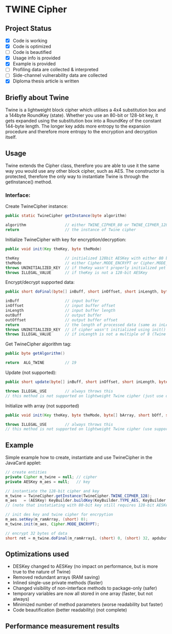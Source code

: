# TWINE Cipher

## Project Status
- [x] Code is working
- [x] Code is optimized
- [ ] Code is beautified
- [x] Usage info is provided
- [x] Example is provided
- [ ] Profiling data are collected & interpreted
- [ ] Side-channel vulnerability data are collected
- [x] Diploma thesis article is written

## Briefly about Twine
Twine is a lightweight block cipher which utilises a 4x4 substitution box and a 144byte RoundKey (state). Whether you use an 80-bit or 128-bit key, it gets expanded using the substitution box into a RoundKey of the constant 144-byte length. The longer key adds more entropy to the expansion procedure and therefore more entropy to the encryption and decryption itself.

## Usage
Twine extends the Cipher class, therefore you are able to use it the same way you would use any other block cipher, such as AES.
The constructor is protected, therefore the only way to instantiate Twine is through the getInstance() method.
### Interface:
Create TwineCipher instance:
````java
public static TwineCipher getInstance(byte algorithm)

algorithm                 // either TWINE_CIPHER_80 or TWINE_CIPHER_128
return                    // the instance of Twine cipher
````
Initialize TwineCipher with key for encryption/decryption:
```` java
public void init(Key theKey, byte theMode)

theKey                    // initialized 128bit AESKey with either 80 bits or 128 bits of data
theMode                   // either Cipher.MODE_ENCRYPT or Cipher.MODE_DECRYPT
throws UNINITIALIZED_KEY  // if theKey wasn't properly initialized yet
throws ILLEGAL_VALUE      // if theKey is not a 128-bit AESKey
````
Encrypt/decrypt supported data:
````java
public short doFinal(byte[] inBuff, short inOffset, short inLength, byte[] outBuff, short outOffset)

inBuff                    // input buffer
inOffset                  // input buffer offset
inLength                  // input buffer length
outBuff                   // output buffer
outOffset                 // output buffer offset
return                    // the length of processed data (same as inLength if properly executed)
throws UNINITIALIZED_KEY  // if cipher wasn't initialized using init() method.
throws ILLEGAL_VALUE      // if inLength is not a multiple of 8 (Twine is NOPAD)
````
Get TwineCipher algorithm tag:
```` java
public byte getAlgorithm()

return  ALG_TWINE         // 19
````
Update (not supported):
```` java
public short update(byte[] inBuff, short inOffset, short inLength, byte[] outBuff, short outOffset)

throws ILLEGAL_USE        // always throws this
// this method is not supported on lightweight Twine cipher (just use doFinal)
````
Initialize with array (not supported)
```` java
public void init(Key theKey, byte theMode, byte[] bArray, short bOff, short bLen)

throws ILLEGAL_USE        // always throws this
// this method is not supported on lightweight Twine cipher (use supported init)
````

## Example
Simple example how to create, instantiate and use TwineCipher in the JavaCard applet:
```` java
// create entities
private Cipher m_twine = null; // cipher
private AESKey m_aes = null;   // key

// instantiate the 128-bit cipher and key
m_twine = TwineCipher.getInstance(TwineCipher.TWINE_CIPHER_128);
m_aes   = (AESKey) KeyBuilder.buildKey(KeyBuilder.TYPE_AES, KeyBuilder.LENGTH_AES_128, false);
// (note that instatiating with 80-bit key still requires 128-bit AESKey)

// init des key and twine cipher for encrpytion
m_aes.setKey(m_ramArray, (short) 0);
m_twine.init(m_aes, Cipher.MODE_ENCRYPT);

// encrypt 32 bytes of data
short ret = m_twine.doFinal(m_ramArray1, (short) 0, (short) 32, apdubuf, ISO7816.OFFSET_CDATA);
````

## Optimizations used
* DESKey changed to AESKey (no impact on performance, but is more true to the nature of Twine)
* Removed redundant arrays (RAM saving)
* Inlined single-use private methods (faster)
* Changed visibility of non-interface methods to package-only (safer)
* temporary variables are now all stored in one array (faster, but not always)
* Minimized number of method parameters (worse readability but faster)
* Code beautification (better readability) (not complete)

## Performance measurement results
